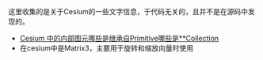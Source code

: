 这里收集的是关于Cesium的一些文字信息，于代码无关的，且并不是在源码中发现的。

- [Cesium 中的内部图元哪些是继承自Primitive哪些是**Collection](whether_from_Primitive.md)
-  在cesium中是Matrix3，主要用于旋转和缩放向量时使用